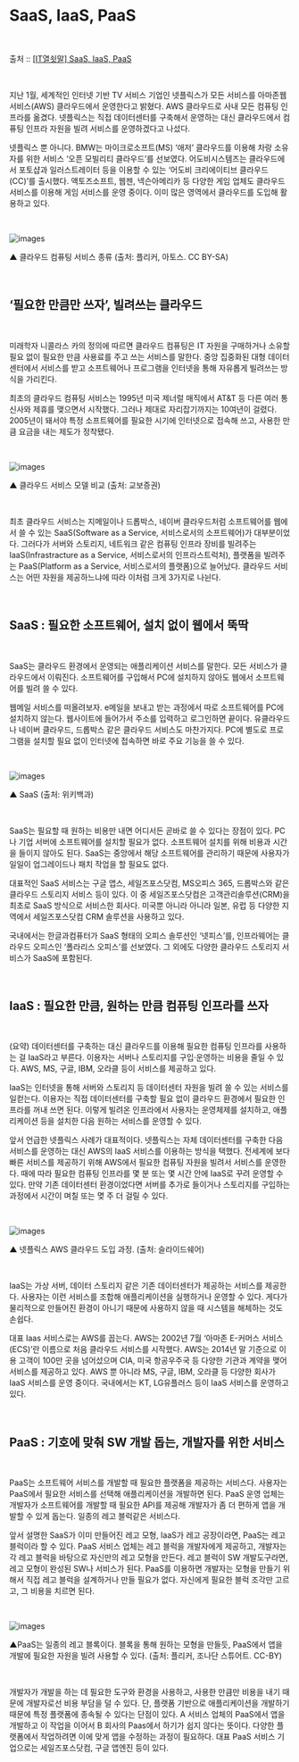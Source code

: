 # SaaS, IaaS, PaaS

<br/>

출처 :: [[IT열쇳말] SaaS, IaaS, PaaS](http://www.bloter.net/archives/259518)

<br/>

지난 1월, 세계적인 인터넷 기반 TV 서비스 기업인 넷플릭스가 모든 서비스를 아마존웹서비스(AWS) 클라우드에서 운영한다고 밝혔다. AWS 클라우드로 사내 모든 컴퓨팅 인프라를 옮겼다. 넷플릭스는 직접 데이터센터를 구축해서 운영하는 대신 클라우드에서 컴퓨팅 인프라 자원을 빌려 서비스를 운영하겠다고 나섰다.

넷플릭스 뿐 아니다. BMW는 마이크로소프트(MS) ‘애저’ 클라우드를 이용해 차랑 소유자를 위한 서비스 ‘오픈 모빌리티 클라우드’를 선보였다. 어도비시스템즈는 클라우드에서 포토샵과 일러스트레이터 등을 이용할 수 있는 ‘어도비 크리에이티브 클라우드(CC)’를 출시했다. 액토즈소프트, 웹젠, 넥슨아메리카 등 다양한 게임 업체도 클라우드 서비스를 이용해 게임 서비스를 운영 중이다. 이미 많은 영역에서 클라우드를 도입해 활용하고 있다.

<br/>

![images](../Images/20191211/20191211-1528-01.png)

▲ 클라우드 컴퓨팅 서비스 종류 (출처: 플리커, 아토스. CC BY-SA)

<br/>

## ‘필요한 만큼만 쓰자’, 빌려쓰는 클라우드

<br/>

미래학자 니콜라스 카의 정의에 따르면 클라우드 컴퓨팅은 IT 자원을 구매하거나 소유할 필요 없이 필요한 만큼 사용료를 주고 쓰는 서비스를 말한다. 중앙 집중화된 대형 데이터센터에서 서비스를 받고 소프트웨어나 프로그램을 인터넷을 통해 자유롭게 빌려쓰는 방식을 가리킨다.

최초의 클라우드 컴퓨팅 서비스는 1995년 미국 제너럴 매직에서 AT&T 등 다른 여러 통신사와 제휴를 맺으면서 시작했다. 그러나 제대로 자리잡기까지는 10여년이 걸렸다. 2005년이 돼서야 특정 소프트웨어를 필요한 시기에 인터넷으로 접속해 쓰고, 사용한 만큼 요금을 내는 제도가 정착됐다.

<br/>

![images](../Images/20191211/20191211-1528-02.png)

▲ 클라우드 서비스 모델 비교 (출처: 교보증권)

<br/>

최초 클라우드 서비스는 지메일이나 드롭박스, 네이버 클라우드처럼 소프트웨어를 웹에서 쓸 수 있는 SaaS(Software as a Service, 서비스로서의 소프트웨어)가 대부분이었다. 그러다가 서버와 스토리지, 네트워크 같은 컴퓨팅 인프라 장비를 빌려주는 IaaS(Infrastracture as a Service, 서비스로서의 인프라스트럭처), 플랫폼을 빌려주는 PaaS(Platform as a Service, 서비스로서의 플랫폼)으로 늘어났다. 클라우드 서비스는 어떤 자원을 제공하느냐에 따라 이처럼 크게 3가지로 나뉜다.

<br/>

## SaaS : 필요한 소프트웨어, 설치 없이 웹에서 뚝딱

<br/>

SaaS는 클라우드 환경에서 운영되는 애플리케이션 서비스를 말한다. 모든 서비스가 클라우드에서 이뤄진다. 소프트웨어를 구입해서 PC에 설치하지 않아도 웹에서 소프트웨어를 빌려 쓸 수 있다.

웹메일 서비스를 떠올려보자. e메일을 보내고 받는 과정에서 따로 소프트웨어를 PC에 설치하지 않는다. 웹사이트에 들어가서 주소를 입력하고 로그인하면 끝이다. 유클라우드나 네이버 클라우드, 드롭박스 같은 클라우드 서비스도 마찬가지다. PC에 별도로 프로그램을 설치할 필요 없이 인터넷에 접속하면 바로 주요 기능을 쓸 수 있다.

<br/>

![images](../Images/20191211/20191211-1528-03.png)

▲ SaaS (출처: 위키백과)

<br/>

SaaS는 필요할 때 원하는 비용만 내면 어디서든 곧바로 쓸 수 있다는 장점이 있다. PC나 기업 서버에 소프트웨어를 설치할 필요가 없다. 소프트웨어 설치를 위해 비용과 시간을 들이지 않아도 된다. SaaS는 중앙에서 해당 소프트웨어를 관리하기 때문에 사용자가 일일이 업그레이드나 패치 작업을 할 필요도 없다.

대표적인 SaaS 서비스는 구글 앱스, 세일즈포스닷컴, MS오피스 365, 드롭박스와 같은 클라우드 스토리지 서비스 등이 있다. 이 중 세일즈포스닷컴은 고객관리솔루션(CRM)을 최초로 SaaS 방식으로 서비스한 회사다. 미국뿐 아니라 아니라 일본, 유럽 등 다양한 지역에서 세일즈포스닷컴 CRM 솔루션을 사용하고 있다.

국내에서는 한글과컴퓨터가 SaaS 형태의 오피스 솔루션인 ‘넷피스’를, 인프라웨어는 클라우드 오피스인 ‘폴라리스 오피스’를 선보였다. 그 외에도 다양한 클라우드 스토리지 서비스가 SaaS에 포함된다.

<br/>

## IaaS : 필요한 만큼, 원하는 만큼 컴퓨팅 인프라를 쓰자

<br/>

(요약) 데이터센터를 구축하는 대신 클라우드를 이용해 필요한 컴퓨팅 인프라를 사용하는 걸 IaaS라고 부른다. 이용자는 서버나 스토리지를 구입·운영하는 비용을 줄일 수 있다. AWS, MS, 구글, IBM, 오라클 등이 서비스를 제공하고 있다.

IaaS는 인터넷을 통해 서버와 스토리지 등 데이터센터 자원을 빌려 쓸 수 있는 서비스를 일컫는다. 이용자는 직접 데이터센터를 구축할 필요 없이 클라우드 환경에서 필요한 인프라를 꺼내 쓰면 된다. 이렇게 빌려온 인프라에서 사용자는 운영체제를 설치하고, 애플리케이션 등을 설치한 다음 원하는 서비스를 운영할 수 있다.

앞서 언급한 넷플릭스 사례가 대표적이다. 넷플릭스는 자체 데이터센터를 구축한 다음 서비스를 운영하는 대신 AWS의 IaaS 서비스를 이용하는 방식을 택했다. 전세계에 보다 빠른 서비스를 제공하기 위해 AWS에서 필요한 컴퓨팅 자원을 빌려서 서비스를 운영한다. 때에 따라 필요한 컴퓨팅 인프라를 몇 분 또는 몇 시간 안에 IaaS로 꾸려 운영할 수 있다. 만약 기존 데이터센터 환경이었다면 서버를 추가로 들이거나 스토리지를 구입하는 과정에서 시간이 며칠 또는 몆 주 더 걸릴 수 있다.

<br/>

![images](../Images/20191211/20191211-1528-04.png)

▲ 넷플릭스 AWS 클라우드 도입 과정. (출처: 슬라이드쉐어)

<br/>

IaaS는 가상 서버, 데이터 스토리지 같은 기존 데이터센터가 제공하는 서비스를 제공한다. 사용자는 이런 서비스를 조합해 애플리케이션을 실행하거나 운영할 수 있다. 게다가 물리적으로 만들어진 환경이 아니기 때문에 사용하지 않을 때 시스템을 해체하는 것도 손쉽다.

대표 Iaas 서비스로는 AWS를 꼽는다. AWS는 2002년 7월 ‘아마존 E-커머스 서비스(ECS)’란 이름으로 처음 클라우드 서비스를 시작했다. AWS는 2014년 말 기준으로 이용 고객이 100만 곳을 넘어섰으며 CIA, 미국 항공우주국 등 다양한 기관과 계약을 맺어 서비스를 제공하고 있다. AWS 뿐 아니라 MS, 구글, IBM, 오라클 등 다양한 회사가 IaaS 서비스를 운영 중이다. 국내에서는 KT, LG유플러스 등이 IaaS 서비스를 운영하고 있다.

<br/>

## PaaS : 기호에 맞춰 SW 개발 돕는, 개발자를 위한 서비스

<br/>

PaaS는 소프트웨어 서비스를 개발할 때 필요한 플랫폼을 제공하는 서비스다. 사용자는 PaaS에서 필요한 서비스를 선택해 애플리케이션을 개발하면 된다. PaaS 운영 업체는 개발자가 소프트웨어를 개발할 때 필요한 API를 제공해 개발자가 좀 더 편하게 앱을 개발할 수 있게 돕는다. 일종의 레고 블럭같은 서비스다.

앞서 설명한 SaaS가 이미 만들어진 레고 모형, IaaS가 레고 공장이라면, PaaS는 레고 블럭이라 할 수 있다. PaaS 서비스 업체는 레고 블럭을 개발자에게 제공하고, 개발자는 각 레고 블럭을 바탕으로 자신만의 레고 모형을 만든다. 레고 블럭이 SW 개발도구라면, 레고 모형이 완성된 SW나 서비스가 된다. PaaS를 이용하면 개발자는 모형을 만들기 위해서 직접 레고 블럭을 설계하거나 만들 필요가 없다. 자신에게 필요한 블럭 조각만 고르고, 그 비용을 치르면 된다.

<br/>

![images](../Images/20191211/20191211-1528-05.png)

▲PaaS는 일종의 레고 블록이다. 블록을 통해 원하는 모형을 만들듯, PaaS에서 앱을 개발에 필요한 자원을 빌려 사용할 수 있다. (출처: 플리커, 조나단 스튜어트. CC-BY)

<br/>

개발자가 개발을 하는 데 필요한 도구와 환경을 사용하고, 사용한 만큼만 비용을 내기 때문에 개발자로선 비용 부담을 덜 수 있다. 단, 플랫폼 기반으로 애플리케이션을 개발하기 때문에 특정 플랫폼에 종속될 수 있다는 단점이 있다. A 서비스 업체의 PaaS에서 앱을 개발하고 이 작업을 이어서 B 회사의 Paas에서 하기가 쉽지 않다는 뜻이다. 다양한 플랫폼에서 작업하려면 이에 맞게 앱을 수정하는 과정이 필요하다. 대표 PaaS 서비스 기업으로는 세일즈포스닷컴, 구글 앱엔진 등이 있다.
